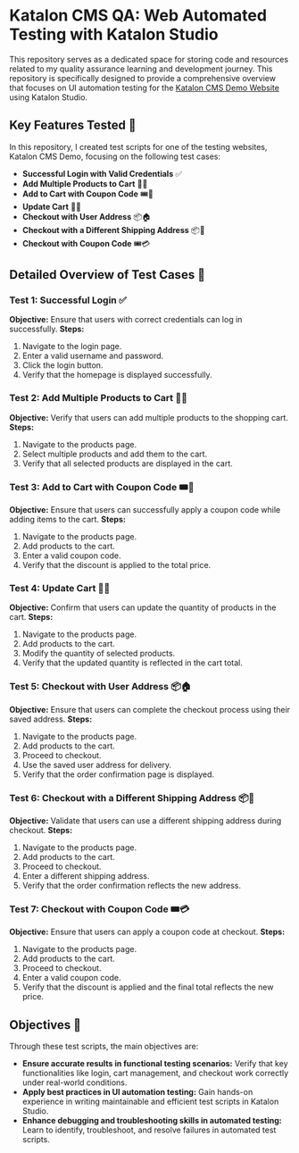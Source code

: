# Katalon CMS QA: Web Automated Testing with Katalon Studio

This repository serves as a dedicated space for storing code and resources related to my quality assurance learning and development journey. This repository is specifically designed to provide a comprehensive overview that focuses on UI automation testing for the [Katalon CMS Demo Website](https://cms.demo.katalon.com/) using Katalon Studio.

## Key Features Tested 🚀
In this repository, I created test scripts for one of the testing websites, Katalon CMS Demo, focusing on the following test cases:

- **Successful Login with Valid Credentials** ✅
- **Add Multiple Products to Cart** 🛒✅
- **Add to Cart with Coupon Code** 🎟️🛒
- **Update Cart** 🔄🛒
- **Checkout with User Address** 📦🏠
- **Checkout with a Different Shipping Address** 📦🚚
- **Checkout with Coupon Code** 🎟️💳

## Detailed Overview of Test Cases 📝

### **Test 1: Successful Login ✅**
**Objective:** Ensure that users with correct credentials can log in successfully.
**Steps:**
1. Navigate to the login page.
2. Enter a valid username and password.
3. Click the login button.
4. Verify that the homepage is displayed successfully.

### **Test 2: Add Multiple Products to Cart 🛒✅**
**Objective:** Verify that users can add multiple products to the shopping cart.
**Steps:**
1. Navigate to the products page.
2. Select multiple products and add them to the cart.
3. Verify that all selected products are displayed in the cart.

### **Test 3: Add to Cart with Coupon Code 🎟️🛒**
**Objective:** Ensure that users can successfully apply a coupon code while adding items to the cart.
**Steps:**
1. Navigate to the products page.
2. Add products to the cart.
3. Enter a valid coupon code.
4. Verify that the discount is applied to the total price.

### **Test 4: Update Cart 🔄🛒**
**Objective:** Confirm that users can update the quantity of products in the cart.
**Steps:**
1. Navigate to the products page.
2. Add products to the cart.
3. Modify the quantity of selected products.
4. Verify that the updated quantity is reflected in the cart total.

### **Test 5: Checkout with User Address 📦🏠**
**Objective:** Ensure that users can complete the checkout process using their saved address.
**Steps:**
1. Navigate to the products page.
2. Add products to the cart.
3. Proceed to checkout.
4. Use the saved user address for delivery.
5. Verify that the order confirmation page is displayed.

### **Test 6: Checkout with a Different Shipping Address 📦🚚**
**Objective:** Validate that users can use a different shipping address during checkout.
**Steps:**
1. Navigate to the products page.
2. Add products to the cart.
3. Proceed to checkout.
4. Enter a different shipping address.
5. Verify that the order confirmation reflects the new address.

### **Test 7: Checkout with Coupon Code 🎟️💳**
**Objective:** Ensure that users can apply a coupon code at checkout.
**Steps:**
1. Navigate to the products page.
2. Add products to the cart.
3. Proceed to checkout.
4. Enter a valid coupon code.
5. Verify that the discount is applied and the final total reflects the new price.

## Objectives 🎯
Through these test scripts, the main objectives are:

- **Ensure accurate results in functional testing scenarios:** Verify that key functionalities like login, cart management, and checkout work correctly under real-world conditions.
- **Apply best practices in UI automation testing:** Gain hands-on experience in writing maintainable and efficient test scripts in Katalon Studio.
- **Enhance debugging and troubleshooting skills in automated testing:** Learn to identify, troubleshoot, and resolve failures in automated test scripts.
